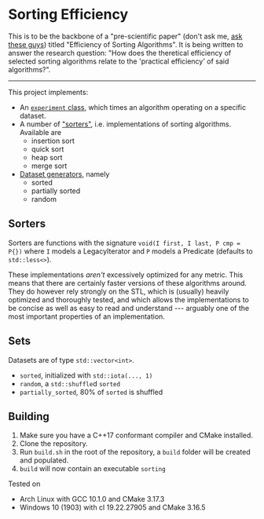 # Sorting Efficiency

This is to be the backbone of a "pre-scientific paper" (don't ask me, [ask these guys](https://www.bmbwf.gv.at/en.html)) titled "Efficiency of Sorting Algorithms". It is being written to answer the research question: "How does the theretical efficiency of selected sorting algorithms relate to the 'practical efficiency' of said algorithms?".

---

This project implements:

- An [`experiment` class](https://github.com/LW2904/sorting-efficiency/blob/master/src/experiment.h), which times an algorithm operating on a specific dataset.
- A number of ["sorters"](https://github.com/LW2904/sorting-efficiency/blob/master/src/sorters.h), i.e. implementations of sorting algorithms. Available are
  - insertion sort
  - quick sort
  - heap sort
  - merge sort
- [Dataset generators](https://github.com/LW2904/sorting-efficiency/blob/master/src/sets.h), namely
  - sorted
  - partially sorted
  - random

## Sorters

Sorters are functions with the signature `void(I first, I last, P cmp = P{})` where `I` models a LegacyIterator and `P` models a Predicate (defaults to `std::less<>`).

These implementations _aren't_ excessively optimized for any metric. This means that there are certainly faster versions of these algorithms around. They do however rely strongly on the STL, which is (usually) heavily optimized and thoroughly tested, and which allows the implementations to be concise as well as easy to read and understand --- arguably one of the most important properties of an implementation.

## Sets

Datasets are of type `std::vector<int>`.

- `sorted`, initialized with `std::iota(..., 1)`
- `random`, a `std::shuffle`d `sorted`
- `partially_sorted`, 80% of `sorted` is shuffled

## Building

1. Make sure you have a C++17 conformant compiler and CMake installed.
2. Clone the repository.
3. Run `build.sh` in the root of the repository, a `build` folder will be created and populated.
4. `build` will now contain an executable `sorting`

Tested on

- Arch Linux with GCC 10.1.0 and CMake 3.17.3
- Windows 10 (1903) with cl 19.22.27905 and CMake 3.16.5
